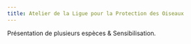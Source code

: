 ```yaml
---
title: Atelier de la Ligue pour la Protection des Oiseaux
---
```


Présentation de plusieurs espèces & Sensibilisation.
